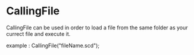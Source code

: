 # CallingFile

CallingFile can be used in order to load a file from the same folder as your currect file and execute it.

example : CallingFile("fileName.scd");
